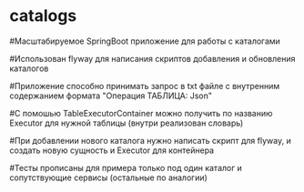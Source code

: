 # catalogs

#Масштабируемое SpringBoot приложение для работы с каталогами

#Использован flyway для написания скриптов добавления и обновления каталогов

#Приложение способно принимать запрос в txt файле с внутренним содержанием формата "Операция ТАБЛИЦА: Json"

#С помошью TableExecutorContainer можно получить по названию Executor для нужной таблицы (внутри реализован словарь)

#При добавлении нового каталога нужно написать скрипт для flyway, и создать новую сущность и  Executor для контейнера

#Тесты прописаны для примера только под один каталог и сопутствующие сервисы (остальные по аналогии)
